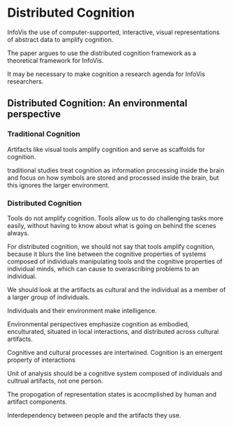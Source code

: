 # Distributed Cognition

InfoVis the use of computer-supported, interactive, visual representations of abstract data to amplify cognition.

The paper argues to use the distributed cognition framework as a theoretical framework for InfoVis.

It may be necessary to make cognition a research agenda for InfoVis researchers.

## Distributed Cognition: An environmental perspective

### Traditional Cognition

Artifacts like visual tools amplify cognition and serve as scaffolds for cognition.

traditional studies treat cognition as information processing inside the brain and
focus on how symbols are stored and processed inside
the brain, but this ignores the larger environment.

### Distributed Cognition

Tools do not amplify cognition. Tools allow us to do challenging tasks more easily, without having to know about what is
going on behind the scenes always.

For distributed cognition, we should not say that tools amplify cognition, because it blurs the line between the cognitive properties of systems composed of individuals manipulating tools and the cognitive properties of individual minds, which can cause to overascribing problems to an individual.

We should look at the artifacts as cultural and the individual as a member of a larger group of individuals.

Individuals and their environment make intelligence.

Environmental perspectives emphasize cognition as embodied, enculturated, situated in local interactions, and distributed across cultural artifacts.

Cognitive and cultural processes are intertwined. Cognition is an emergent property of interactions

Unit of analysis should be a cognitive system composed of individuals and cultrual artifacts, not one person.

The propogation of representation states is acocmplished by human and artifact components.

Interdependency between people and the artifacts they use.

